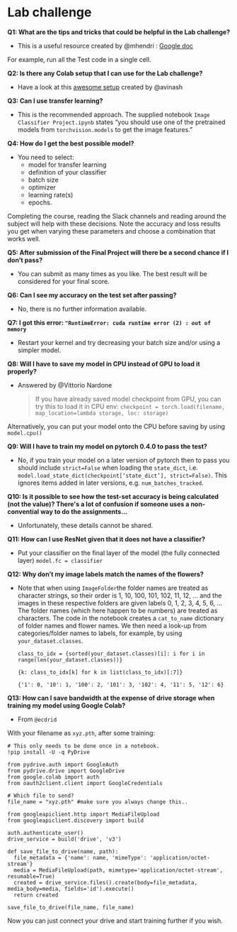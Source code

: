 # Lab challenge

**Q1: What are the tips and tricks that could be helpful in the Lab challenge?**
- This is a useful resource created by @mhendri : [Google doc](https://docs.google.com/document/d/1-MCDPOejsn2hq9EoBzMpzGv9jEdtMWoIwjkAa1cVbSM/edit#heading=h.nj23sjpj5u97)

For example, run all the Test code in a single cell.

**Q2: Is there any Colab setup that I can use for the Lab challenge?**

- Have a look at this [awesome setup](https://colab.research.google.com/drive/1N7r7HJ4ImgZNLXsSiuwCadVVwsGjLmFy) created by @avinash


**Q3: Can I use transfer learning?**
- This is the recommended approach. The supplied notebook `Image Classifier Project.ipynb` states “you should use one of the pretrained 
models from `torchvision.models` to get the image features.”

**Q4: How do I get the best possible model?**
- You need to select:
  *  model for transfer learning
  *  definition of your classifier
  *  batch size
  *  optimizer
  *  learning rate(s)
  *  epochs.
  
Completing the course, reading the Slack channels and reading around the subject will help with these decisions. Note the accuracy and 
loss results you get when varying these parameters and choose a combination that works well.

**Q5: After submission of the Final Project will there be a second chance if I don’t pass?**
- You can submit as many times as you like. The best result will be considered for your final score.

**Q6: Can I see my accuracy on the test set after passing?**
- No, there is no further information available.

**Q7: I got this error: `"RuntimeError: cuda runtime error (2) : out of memory`**
- Restart your kernel and try decreasing your batch size and/or using a simpler model.

**Q8: Will I have to save my model in CPU instead of GPU to load it properly?**
- Answered by @Vittorio Nardone

  >If you have already saved model checkpoint from GPU, you can try this to load it in CPU env: 
  `checkpoint = torch.load(filename, map_location=lambda storage, loc: storage)`
  
Alternatively, you can put your model onto the CPU before saving by using `model.cpu()`

**Q9: Will I have to train my model on pytorch 0.4.0 to pass the test?**
- No, if you train your model on a later version of pytorch then to pass you should include `strict=False` when loading the `state_dict`,
i.e. `model.load_state_dict(checkpoint[‘state_dict’], strict=False)`. This ignores items added in later versions, e.g. 
`num_batches_tracked`.

**Q10: Is it possible to see how the test-set accuracy is being calculated (not the value)? There's a lot of confusion if someone uses a non-convential way to do the assignments...**
- Unfortunately, these details cannot be shared. 

**Q11: How can I use ResNet given that it does not have a classifier?**
- Put your classifier on the final layer of the model (the fully connected layer) `model.fc = classifier`

**Q12: Why don’t my image labels match the names of the flowers?**
- Note that when using `ImageFolder`the folder names are treated as character strings, so their order is 1, 10, 100, 101, 102, 11, 
12, … and the images in these respective folders are given labels 0, 1, 2, 3, 4, 5, 6, … The folder names (which here happen to be 
numbers) are treated as characters. The code in the notebook creates a `cat_to_name` dictionary of folder names and flower names. We 
then need a look-up from categories/folder names to labels, for example, by using `your_dataset.classes`.

  `class_to_idx = {sorted(your_dataset.classes)[i]: i for i in range(len(your_dataset.classes))}`

  `{k: class_to_idx[k] for k in list(class_to_idx)[:7]}`

  `{'1': 0, '10': 1, '100': 2, '101': 3, '102': 4, '11': 5, '12': 6}`


**Q13: How can I save bandwidth at the expense of drive storage when training my model using Google Colab?**

- From `@ecdrid`

With your filename as `xyz.pth`, after some training:

```# Install the PyDrive wrapper & import libraries.
# This only needs to be done once in a notebook.
!pip install -U -q PyDrive

from pydrive.auth import GoogleAuth
from pydrive.drive import GoogleDrive
from google.colab import auth
from oauth2client.client import GoogleCredentials

# Which file to send?
file_name = "xyz.pth" #make sure you always change this..

from googleapiclient.http import MediaFileUpload
from googleapiclient.discovery import build

auth.authenticate_user()
drive_service = build('drive', 'v3')

def save_file_to_drive(name, path):
  file_metadata = {'name': name, 'mimeType': 'application/octet-stream'}
  media = MediaFileUpload(path, mimetype='application/octet-stream', resumable=True)
  created = drive_service.files().create(body=file_metadata, media_body=media, fields='id').execute()
  return created

save_file_to_drive(file_name, file_name)
```
Now you can just connect your drive and start training further if you wish.

